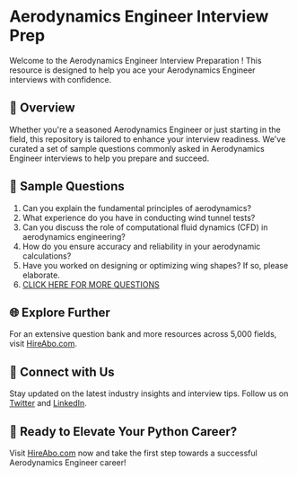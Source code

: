 # Aerodynamics Engineer Interview Prep

Welcome to the Aerodynamics Engineer Interview Preparation ! This resource is designed to help you ace your Aerodynamics Engineer interviews with confidence.

## 🚀 Overview

Whether you're a seasoned Aerodynamics Engineer or just starting in the field, this repository is tailored to enhance your interview readiness. We've curated a set of sample questions commonly asked in Aerodynamics Engineer interviews to help you prepare and succeed.

## 📝 Sample Questions

1. Can you explain the fundamental principles of aerodynamics?
2. What experience do you have in conducting wind tunnel tests?
3. Can you discuss the role of computational fluid dynamics (CFD) in aerodynamics engineering?
4. How do you ensure accuracy and reliability in your aerodynamic calculations?
5. Have you worked on designing or optimizing wing shapes? If so, please elaborate.
6. [CLICK HERE FOR MORE QUESTIONS](https://hireabo.com/job/3_3_7/Aerodynamics%20Engineer)

## 🌐 Explore Further

For an extensive question bank and more resources across 5,000 fields, visit [HireAbo.com](https://www.hireabo.com).

## 📱 Connect with Us

Stay updated on the latest industry insights and interview tips. Follow us on [Twitter](https://twitter.com/hireabo) and [LinkedIn](https://www.linkedin.com/in/hire-abo-3609972a8/).

## 🚀 Ready to Elevate Your Python Career?

Visit [HireAbo.com](https://www.hireabo.com) now and take the first step towards a successful Aerodynamics Engineer career!